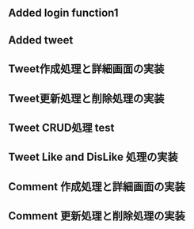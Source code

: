 
## Added login function1

## Added tweet

## Tweet作成処理と詳細画面の実装
## Tweet更新処理と削除処理の実装
## Tweet CRUD処理 test
## Tweet Like and DisLike 処理の実装
## Comment 作成処理と詳細画面の実装
## Comment 更新処理と削除処理の実装